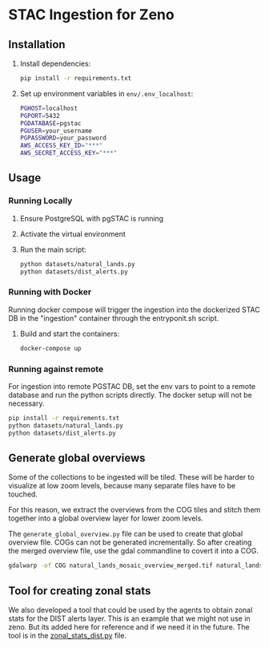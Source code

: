 # STAC Ingestion for Zeno

## Installation

1. Install dependencies:

   ```bash
   pip install -r requirements.txt
   ```

2. Set up environment variables in `env/.env_localhost`:

   ```bash
   PGHOST=localhost
   PGPORT=5432
   PGDATABASE=pgstac
   PGUSER=your_username
   PGPASSWORD=your_password
   AWS_ACCESS_KEY_ID="***"
   AWS_SECRET_ACCESS_KEY="***"
   ```

## Usage

### Running Locally

1. Ensure PostgreSQL with pgSTAC is running
2. Activate the virtual environment
3. Run the main script:

   ```bash
   python datasets/natural_lands.py
   python datasets/dist_alerts.py
   ```

### Running with Docker

Running docker compose will trigger the ingestion into
the dockerized STAC DB in the "ingestion" container through
the entryponit.sh script.

1. Build and start the containers:

   ```bash
   docker-compose up
   ```

### Running against remote

For ingestion into remote PGSTAC DB, set the env vars
to point to a remote database and run the python
scripts directly. The docker setup will not be necessary.

```bash
pip install -r requirements.txt
python datasets/natural_lands.py
python datasets/dist_alerts.py   
```

## Generate global overviews

Some of the collections to be ingested will be tiled. These will be
harder to visualize at low zoom levels, because many separate files
have to be touched.

For this reason, we extract the overviews from the COG tiles and stitch
them together into a global overview layer for lower zoom levels.

The `generate_global_overview.py` file can be used to create that global
overview file. COGs can not be generated incrementally. So after creating
the merged overview file, use the gdal commandline to covert it into a COG.

```bash
gdalwarp -of COG natural_lands_mosaic_overview_merged.tif natural_lands_mosaic_overview_cog.tif
```

## Tool for creating zonal stats

We also developed a tool that could be used by the agents to obtain
zonal stats for the DIST alerts layer. This is an example that we
might not use in zeno. But its added here for reference and if we
need it in the future. The tool is in the
[zonal_stats_dist.py](zonal_stats_dist.py) file.
